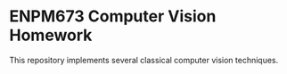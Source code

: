 # ENPM673 Computer Vision Homework
This repository implements several classical computer vision techniques. 
